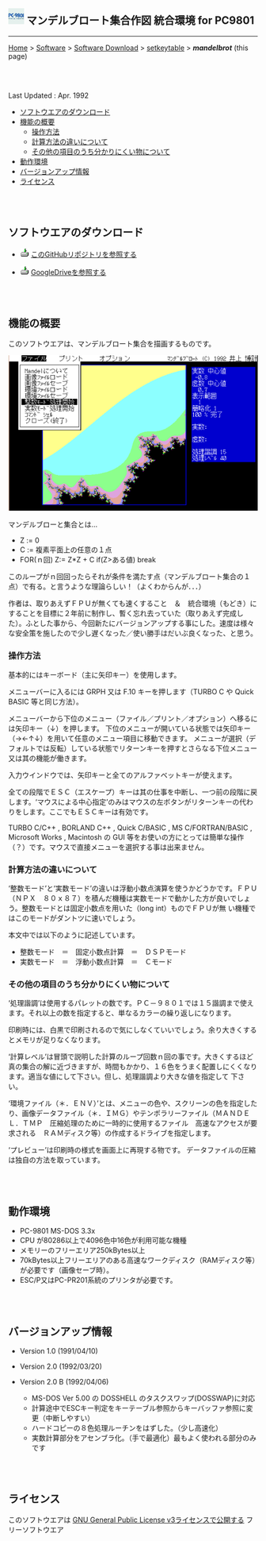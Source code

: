 ## ![icon](../readme_pics/softdown-ico-pc9801-small.png) マンデルブロート集合作図 統合環境 for PC9801<!-- omit in toc -->

---
[Home](https://oasis3855.github.io/webpage/) > [Software](https://oasis3855.github.io/webpage/software/index.html) > [Software Download](https://oasis3855.github.io/webpage/software/software-download.html) > [setkeytable](../mandelbrot/README.md) > ***mandelbrot*** (this page)

<br />
<br />

Last Updated : Apr. 1992


- [ソフトウエアのダウンロード](#ソフトウエアのダウンロード)
- [機能の概要](#機能の概要)
  - [操作方法](#操作方法)
  - [計算方法の違いについて](#計算方法の違いについて)
  - [その他の項目のうち分かりにくい物について](#その他の項目のうち分かりにくい物について)
- [動作環境](#動作環境)
- [バージョンアップ情報](#バージョンアップ情報)
- [ライセンス](#ライセンス)

<br />
<br />

## ソフトウエアのダウンロード

- ![download icon](../readme_pics/soft-ico-download-darkmode.gif)   [このGitHubリポジトリを参照する](../mandelbrot/download) 

- ![download icon](../readme_pics/soft-ico-download-darkmode.gif)   [GoogleDriveを参照する](https://drive.google.com/drive/folders/0B7BSijZJ2TAHY2UzMWI5NDQtZWRjYi00MTdlLThlMGUtYmUwMDg2NGJkYmIy?resourcekey=0-0g55CdK32ZnItl6j99GNZA) 

<br />
<br />

## 機能の概要

このソフトウエアは、マンデルブロート集合を描画するものです。

![画面例](readme_pics/soft-pc98-mandel.gif)

マンデルブローと集合とは…
- Z := 0
- C := 複素平面上の任意の１点
- FOR(ｎ回) Z:= Z*Z + C  if(Z>ある値) break

このループがｎ回回ったらそれが条件を満たす点（マンデルブロート集合の１点）で有る。と言うような理論らしい！（よくわからんが．．．）

作者は、取りあえずＦＰＵが無くても速くすること　＆　統合環境（もどき）にすることを目標に２年前に制作し、暫く忘れ去っていた（取りあえず完成した）。ふとした事から、今回新たにバージョンアップする事にした。速度は様々な安全策を施したので少し遅くなった／使い勝手はだいぶ良くなった、と思う。

### 操作方法

基本的にはキーボード（主に矢印キー）を使用します。

メニューバーに入るには GRPH 又は F.10 キーを押します（TURBO C や Quick BASIC 等と同じ方法）。

メニューバーから下位のメニュー（ファイル／プリント／オプション）へ移るには矢印キー（↓）を押します。
下位のメニューが開いている状態では矢印キー（→←↑↓）を用いて任意のメニュー項目に移動できます。
メニューが選択（デフォルトでは反転）している状態でリターンキーを押すとさらなる下位メニュー又は其の機能が働きます。

入力ウインドウでは、矢印キーと全てのアルファベットキーが使えます。

全ての段階でＥＳＣ（エスケープ）キーは其の仕事を中断し、一つ前の段階に戻します。‘マウスによる中心指定’のみはマウスの左ボタンがリターンキーの代わりをします。ここでもＥＳＣキーは有効です。

TURBO C/C++ , BORLAND C++ , Quick C/BASIC , MS C/FORTRAN/BASIC , Microsoft Works , Macintosh の GUI 等をお使いの方にとっては簡単な操作（？）です。マウスで直接メニューを選択する事は出来ません。

### 計算方法の違いについて
‘整数モード’と‘実数モード’の違いは浮動小数点演算を使うかどうかです。ＦＰＵ（ＮＰＸ　８０ｘ８７）を積んだ機種は実数モードで動かした方が良いでしょう。整数モードとは固定小数点を用いた（long int）ものでＦＰＵが無
い機種ではこのモードがダントツに速いでしょう。

本文中では以下のように記述しています。

- 整数モード　＝　固定小数点計算　＝　ＤＳＰモード
- 実数モード　＝　浮動小数点計算　＝　Ｃモード

### その他の項目のうち分かりにくい物について

‘処理諧調’は使用するパレットの数です。ＰＣ－９８０１では１５諧調まで使えます。それ以上の数を指定すると、単なるカラーの繰り返しになります。

印刷時には、白黒で印刷されるので気にしなくていいでしょう。余り大きくするとメモリが足りなくなります。

‘計算レベル’は冒頭で説明した計算のループ回数ｎ回の事です。大きくするほど真の集合の解に近づきますが、時間もかかり、１６色をうまく配置しにくくなります。適当な値にして下さい。但し、処理諧調より大きな値を指定して
下さい。

‘環境ファイル（＊．ＥＮＶ）’とは、メニューの色や、スクリーンの色を指定したり、画像データファイル（＊．ＩＭＧ）やテンポラリーファイル（ＭＡＮＤＥＬ．ＴＭＰ　圧縮処理のために一時的に使用するファイル　高速なアクセスが要求される　ＲＡＭディスク等）の作成するドライブを指定します。

‘プレビュー’は印刷時の様式を画面上に再現する物です。
データファイルの圧縮は独自の方法を取っています。

<br />
<br />

## 動作環境

- PC-9801 MS-DOS 3.3x
- CPU が80286以上で4096色中16色が利用可能な機種
- メモリーのフリーエリア250kBytes以上
- 70kBytes以上フリーエリアのある高速なワークディスク（RAMディスク等）が必要です（画像セーブ時）。
- ESC/P又はPC-PR201系統のプリンタが必要です。

<br />
<br />

## バージョンアップ情報

-  Version 1.0 (1991/04/10) 

-  Version 2.0 (1992/03/20) 

-  Version 2.0 B (1992/04/06)
   -  MS-DOS Ver 5.00 の DOSSHELL のタスクスワップ(DOSSWAP)に対応
   -  計算途中でESCキー判定をキーテーブル参照からキーバッファ参照に変更（中断しやすい）
   -  ハードコピーの８色処理ルーチンをはずした。（少し高速化）
   -  実数計算部分をアセンブラ化。（手で最適化）最もよく使われる部分のみです

<br />
<br />

## ライセンス

このソフトウエアは [GNU General Public License v3ライセンスで公開する](https://gpl.mhatta.org/gpl.ja.html) フリーソフトウエア
